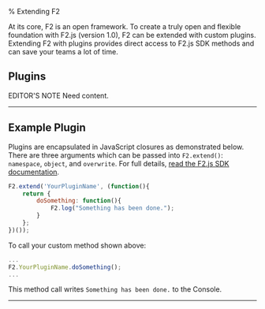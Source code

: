 % Extending F2

<p class="lead">At its core, F2 is an open framework. To create a truly open and flexible foundation with F2.js (version 1.0), F2 can be extended with custom plugins. Extending F2 with plugins provides direct access to F2.js SDK methods and can save your teams a lot of time.</p>

## Plugins

<span class="label label-warning">EDITOR'S NOTE</span> Need content.

* * * *

## Example Plugin

Plugins are encapsulated in JavaScript closures as demonstrated below. There are three arguments which can be passed into `F2.extend()`: `namespace`, `object`, and `overwrite`. For full details, [read the F2.js SDK documentation](../sdk/docs/classes/F2.html#method_extend). 

```javascript
F2.extend('YourPluginName', (function(){
	return {
		doSomething: function(){
			F2.log("Something has been done.");
		}
	};
})());
```

To call your custom method shown above:

```javascript
...
F2.YourPluginName.doSomething();
...
```

This method call writes `Something has been done.` to the Console. 

* * * *
